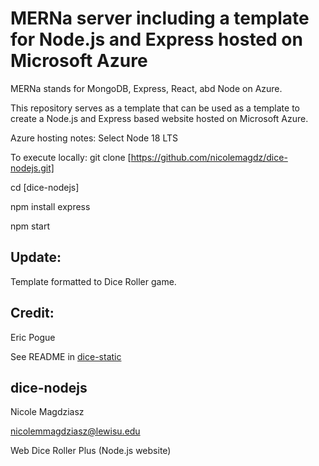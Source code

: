 # MERNa server including a template for Node.js and Express hosted on Microsoft Azure
MERNa stands for MongoDB, Express, React, abd Node on Azure. 

This repository serves as a template that can be used as a template to create a Node.js and Express based website hosted 
on Microsoft Azure.

Azure hosting notes:
Select Node 18 LTS

To execute locally:
git clone [https://github.com/nicolemagdz/dice-nodejs.git]

cd [dice-nodejs]

npm install express

npm start

## Update:
Template formatted to Dice Roller game.

## Credit:
Eric Pogue

See README in [dice-static](https://github.com/nicolemagdz/dice-static.git)

## dice-nodejs
Nicole Magdziasz

[nicolemmagdziasz@lewisu.edu](mailto:nicolemmagdziasz@lewisu.edu)

Web Dice Roller Plus (Node.js website)